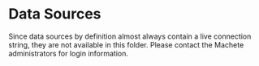 Data Sources
============

Since data sources by definition almost always contain a live connection string, they are not available in this folder. Please contact the Machete administrators for login information.